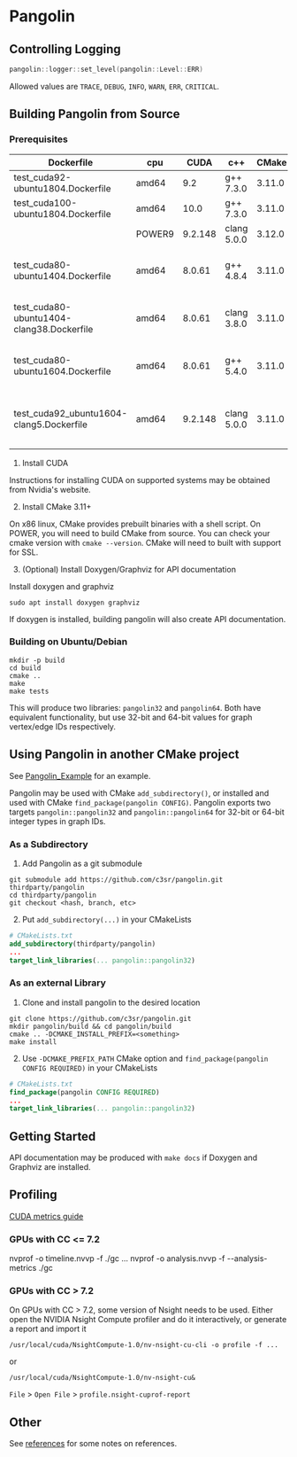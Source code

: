 # Pangolin

## Controlling Logging

```c++
pangolin::logger::set_level(pangolin::Level::ERR)
```

Allowed values are `TRACE`, `DEBUG`, `INFO`, `WARN`, `ERR`, `CRITICAL`.

## Building Pangolin from Source

### Prerequisites

| Dockerfile | cpu | CUDA | c++ | CMake | Builds |
|-|-|-|-|-|-|
| test_cuda92-ubuntu1804.Dockerfile         | amd64  | 9.2     | g++ 7.3.0   | 3.11.0 | &#9745; |
| test_cuda100-ubuntu1804.Dockerfile        | amd64  | 10.0    | g++ 7.3.0   | 3.11.0 | &#9745; |
|                                           | POWER9 | 9.2.148 | clang 5.0.0 | 3.12.0 | &#9745; |
| test_cuda80-ubuntu1404.Dockerfile         | amd64  | 8.0.61  | g++ 4.8.4   | 3.11.0 | x: problem parsing Vector |
| test_cuda80-ubuntu1404-clang38.Dockerfile | amd64  | 8.0.61  | clang 3.8.0 | 3.11.0 | x: problem parsing Vector |
| test_cuda80-ubuntu1604.Dockerfile         | amd64  | 8.0.61  | g++ 5.4.0   | 3.11.0 | x: problem parsing Vector |
| test_cuda92_ubuntu1604-clang5.Dockerfile  | amd64  | 9.2.148 | clang 5.0.0 | 3.11.0 | x: problem with simd intrinsics | 


1. Install CUDA

Instructions for installing CUDA on supported systems may be obtained from Nvidia's website.

2. Install CMake 3.11+

On x86 linux, CMake provides prebuilt binaries with a shell script.
On POWER, you will need to build CMake from source.
You can check your cmake version with `cmake --version`.
CMake will need to built with support for SSL.

3. (Optional) Install Doxygen/Graphviz for API documentation

Install doxygen and graphviz

    sudo apt install doxygen graphviz

If doxygen is installed, building pangolin will also create API documentation.

### Building on Ubuntu/Debian

    mkdir -p build
    cd build
    cmake ..
    make
    make tests

This will produce two libraries: `pangolin32` and `pangolin64`.
Both have equivalent functionality, but use 32-bit and 64-bit values for graph vertex/edge IDs respectively.

## Using Pangolin in another CMake project

See [Pangolin_Example](https://github.com/c3sr/pangolin_example) for an example.

Pangolin may be used with CMake `add_subdirectory()`, or installed and used with CMake `find_package(pangolin CONFIG)`.
Pangolin exports two targets `pangolin::pangolin32` and `pangolin::pangolin64` for 32-bit or 64-bit integer types in graph IDs.

### As a Subdirectory

1. Add Pangolin as a git submodule

```
git submodule add https://github.com/c3sr/pangolin.git thirdparty/pangolin
cd thirdparty/pangolin
git checkout <hash, branch, etc>
```

2. Put `add_subdirectory(...)` in your CMakeLists

```cmake
# CMakeLists.txt
add_subdirectory(thirdparty/pangolin)
...
target_link_libraries(... pangolin::pangolin32)
```


### As an external Library

1. Clone and install pangolin to the desired location

```
git clone https://github.com/c3sr/pangolin.git
mkdir pangolin/build && cd pangolin/build
cmake .. -DCMAKE_INSTALL_PREFIX=<something>
make install
```

2. Use `-DCMAKE_PREFIX_PATH` CMake option and `find_package(pangolin CONFIG REQUIRED)` in your CMakeLists

```cmake
# CMakeLists.txt
find_package(pangolin CONFIG REQUIRED)
...
target_link_libraries(... pangolin::pangolin32)
```

## Getting Started

API documentation may be produced with `make docs` if Doxygen and Graphviz are installed.


## Profiling

[CUDA metrics guide](https://docs.nvidia.com/cuda/profiler-users-guide/index.html#metrics-reference)

### GPUs with CC <= 7.2

nvprof -o timeline.nvvp -f ./gc ...
nvprof -o analysis.nvvp -f --analysis-metrics ./gc

### GPUs with CC > 7.2

On GPUs with CC > 7.2, some version of Nsight needs to be used.
Either open the NVIDIA Nsight Compute profiler and do it interactively, or generate a report and import it

    /usr/local/cuda/NsightCompute-1.0/nv-nsight-cu-cli -o profile -f ...

or

    /usr/local/cuda/NsightCompute-1.0/nv-nsight-cu&

`File` > `Open File` > `profile.nsight-cuprof-report`



## Other

See [references](references) for some notes on references.
